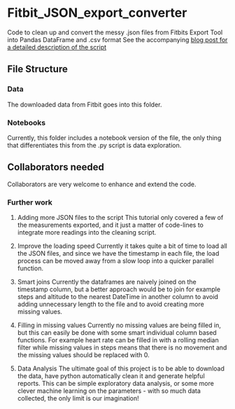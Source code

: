# Fitbit_JSON_export_converter

Code to clean up and convert the messy .json files from Fitbits Export Tool into Pandas DataFrame and .csv format 
See the accompanying [blog post for a detailed description of the script](http://dataespresso.com/en/2019/02/07/fitbit-json-to-csv/)

## File Structure

### Data
The downloaded data from Fitbit goes into this folder.

### Notebooks
Currently, this folder includes a notebook version of the file, the only thing that differentiates this from the .py script is data exploration. 

## Collaborators needed
Collaborators are very welcome to enhance and extend the code.

### Further work

1. Adding more JSON files to the script
This tutorial only covered a few of the measurements exported, and it just a matter of code-lines to integrate more readings into the cleaning script. 

2. Improve the loading speed
Currently it takes quite a bit of time to load all the JSON files, and since we have the timestamp in each file, the load process can be moved away from a slow loop into a quicker parallel function. 

3. Smart joins
Currently the dataframes are naively joined on the timestamp column, but a better approach would be to join for example steps and altitude to the nearest DateTime in another column to avoid adding unnecessary length to the file and to avoid creating more missing values. 

4. Filling in missing values
Currently no missing values are being filled in, but this can easily be done with some smart individual column based functions. For example heart rate can be filled in with a rolling median filter while missing values in steps means that there is no movement and the missing values should be replaced with 0. 

5. Data Analysis
The ultimate goal of this project is to be able to download the data, have python automatically clean it and generate helpful reports.
This can be simple exploratory data analysis, or some more clever machine learning on the parameters - with so much data collected, the only limit is our imagination!
